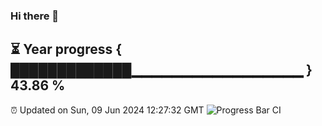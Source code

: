 ### Hi there 👋
⏳ Year progress { █████████████▁▁▁▁▁▁▁▁▁▁▁▁▁▁▁▁▁ } 43.86 %
---
⏰ Updated on Sun, 09 Jun 2024 12:27:32 GMT
![Progress Bar CI](https://github.com/liununu/liununu/workflows/Progress%20Bar%20CI/badge.svg)
